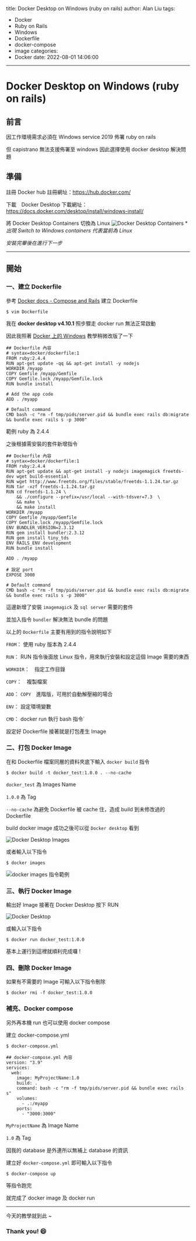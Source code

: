 title: Docker Desktop on Windows (ruby on rails)
author: Alan Liu
tags:
  - Docker
  - Ruby on Rails
  - Windows
  - Dockerfile
  - docker-compose
  - image
categories:
  - Docker
date: 2022-08-01 14:06:00
---
# Docker Desktop on Windows (ruby on rails)


## 前言

因工作環境需求必須在 Windows service 2019 佈署 ruby on rails 

但 capistrano 無法支援佈署至 windows 因此選擇使用 docker desktop 解決問題

## 準備

註冊 Docker hub
註冊網址：https://hub.docker.com/

下載　Docker Desktop
下載網址：https://docs.docker.com/desktop/install/windows-install/

將 Docker Desktop Containers 切換為 Linux
![Docker Desktop Containers](1659335415680.jpg)
**出現 Switch to Windows containers 代表當前為 Linux*

*安裝完畢後在進行下一步*

---

## 開始

### 一、建立 Dockerfile

參考 [Docker docs - Compose and Rails](https://docs.docker.com/samples/rails/) 建立 Dockerfile

```cmd=
$ vim Dockerfile
```

我在 **docker desktop v4.10.1** 照步驟走 docker run 無法正常啟動

因此我照著 [Docker 上的 Windows](https://docs.microsoft.com/zh-tw/virtualization/windowscontainers/manage-docker/manage-windows-dockerfile) 教學稍微改版了一下


```Dockerfile=
## Dockerfile 內容
# syntax=docker/dockerfile:1
FROM ruby:2.4.4
RUN apt-get update -qq && apt-get install -y nodejs
WORKDIR /myapp
COPY Gemfile /myapp/Gemfile
COPY Gemfile.lock /myapp/Gemfile.lock
RUN bundle install

# Add the app code
ADD . /myapp

# Default command
CMD bash -c "rm -f tmp/pids/server.pid && bundle exec rails db:migrate && bundle exec rails s -p 3000"
```
範例 ruby 為 2.4.4

之後根據需安裝的套件新增指令

```Dockerfile=
## Dockerfile 內容
# syntax=docker/dockerfile:1
FROM ruby:2.4.4
RUN apt-get update && apt-get install -y nodejs imagemagick freetds-dev wget build-essential
RUN wget http://www.freetds.org/files/stable/freetds-1.1.24.tar.gz
RUN tar -xzf freetds-1.1.24.tar.gz
RUN cd freetds-1.1.24 \
    && ./configure --prefix=/usr/local --with-tdsver=7.3  \
    && make \
    && make install
WORKDIR /myapp
COPY Gemfile /myapp/Gemfile
COPY Gemfile.lock /myapp/Gemfile.lock
ENV BUNDLER_VERSION=2.3.12
RUN gem install bundler:2.3.12
RUN gem install tiny_tds
ENV RAILS_ENV development
RUN bundle install

ADD . /myapp

# 設定 port
EXPOSE 3000

# Default command
CMD bash -c "rm -f tmp/pids/server.pid && bundle exec rails db:migrate && bundle exec rails s -p 3000"
```
這邊新增了安裝 `imagemagick` 及 `sql server` 需要的套件

並加入指令 `bundler` 解決無法 bundle 的問題


以上的 `Dockerfile` 主要有用到的指令說明如下

`FROM`： 使用 ruby 版本為 2.4.4

`RUN`： RUN 指令後面放 Linux 指令，用來執行安裝和設定這個 Image 需要的東西

`WORKDIR`：　指定工作目錄

`COPY`：　複製檔案

`ADD`： `COPY`　進階版，可用於自動解壓縮的場合

`ENV`： 設定環境變數

`CMD`： docker run 執行 bash 指令`


設定好 Dockerfile 接著就是打包產生 Image

### 二、打包 Docker Image

在和 Dockerfile 檔案同層的資料夾底下輸入 `docker build` 指令

```CMD=
$ docker build -t docker_test:1.0.0 . --no-cache
```

`docker_test` 為 Images Name

`1.0.0` 為 Tag

`--no-cache` 為避免 Dockerfile 被 cache 住，造成 build 到未修改過的 Dockerfile


build docker image 成功之後可以從 `Docker desktop` 看到

![Docker Desktop Images](1659433057364.jpg)

或者輸入以下指令

```CMD=
$ docker images
```

![docker images 指令範例](1659433027937.jpg)

### 三、執行 Docker Image

輸出好 Image 接著在 Docker Desktop 按下 RUN

![Docker Desktop](1659435150426.jpg)

或輸入以下指令

```CMD=
$ docker run docker_test:1.0.0
```

基本上運行到這裡就順利完成囉 !

### 四、刪除 Docker Image

如果有不需要的 Image 可輸入以下指令刪除

```CMD=
$ docker rmi -f docker_test:1.0.0
```


### 補充、Docker compose


另外再本機 run 也可以使用 docker compose

建立 docker-compose.yml

```cmd=
$ docker-compose.yml
```


```docker-compose.yml=
## docker-compose.yml 內容
version: "3.9"
services:
  web:
    image: MyProjectName:1.0
    build: .
    command: bash -c "rm -f tmp/pids/server.pid && bundle exec rails s"
    volumes:
      - .:/myapp
    ports:
      - "3000:3000"
```

`MyProjectName` 為 Image Name

`1.0` 為 Tag

因我的 database 是外連所以無補上 database 的資訊

建立好 `docker-compose.yml` 即可輸入以下指令

```cmd=
$ docker-compose up
```

等指令跑完

就完成了 docker image 及 docker run

---

今天的教學就到此 ~

### Thank you! :smile:
